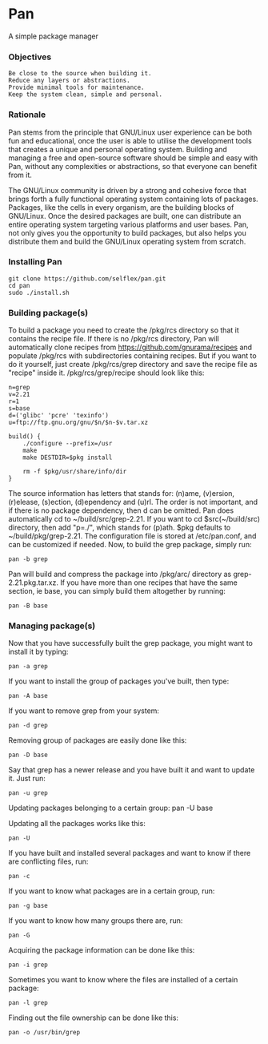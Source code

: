 # Pan
A simple package manager

<h3>Objectives</h3>

	Be close to the source when building it.
	Reduce any layers or abstractions.
	Provide minimal tools for maintenance.
	Keep the system clean, simple and personal.

<h3>Rationale</h3>

Pan stems from the principle that GNU/Linux user experience can be both fun and educational, once the user is able to utilise the development tools that creates a unique and personal operating system. Building and managing a free and open-source software should be simple and easy with Pan, without any complexities or abstractions, so that everyone can benefit from it.

The GNU/Linux community is driven by a strong and cohesive force that brings forth a fully functional operating system containing lots of packages. Packages, like the cells in every organism, are the building blocks of GNU/Linux. Once the desired packages are built, one can distribute an entire operating system targeting various platforms and user bases. Pan, not only gives you the opportunity to build packages, but also helps you distribute them and build the GNU/Linux operating system from scratch.

<h3>Installing Pan</h3>

	git clone https://github.com/selflex/pan.git
	cd pan
	sudo ./install.sh

<h3>Building package(s)</h3>

To build a package you need to create the /pkg/rcs directory so that it contains the recipe file. If there is no /pkg/rcs directory, Pan will automatically clone recipes from https://github.com/gnurama/recipes and populate /pkg/rcs with subdirectories containing recipes. But if you want to do it yourself, just create /pkg/rcs/grep directory and save the recipe file as "recipe" inside it. /pkg/rcs/grep/recipe should look like this:

	n=grep
	v=2.21
	r=1
	s=base
	d=('glibc' 'pcre' 'texinfo')
	u=ftp://ftp.gnu.org/gnu/$n/$n-$v.tar.xz

	build() {
    	./configure --prefix=/usr
    	make
    	make DESTDIR=$pkg install

	    rm -f $pkg/usr/share/info/dir
	}

The source information has letters that stands for: (n)ame, (v)ersion, (r)elease, (s)ection, (d)ependency and (u)rl. The order is not important, and if there is no package dependency, then d can be omitted. Pan does automatically cd to ~/build/src/grep-2.21. If you want to cd $src(~/build/src) directory, then add "p=./", which stands for (p)ath. $pkg defaults to ~/build/pkg/grep-2.21. The configuration file is stored at /etc/pan.conf, and can be customized if needed. Now, to build the grep package, simply run:

	pan -b grep

Pan will build and compress the package into /pkg/arc/ directory as grep-2.21.pkg.tar.xz. If you have more than one recipes that have the same section, ie base, you can simply build them altogether by running:

	pan -B base

<h3>Managing package(s)</h3>

Now that you have successfully built the grep package, you might want to install it by typing:

	pan -a grep

If you want to install the group of packages you've built, then type:

	pan -A base

If you want to remove grep from your system:

	pan -d grep

Removing group of packages are easily done like this:

	pan -D base

Say that grep has a newer release and you have built it and want to update it. Just run:

	pan -u grep

Updating packages belonging to a certain group:
    pan -U base

Updating all the packages works like this:

	pan -U

If you have built and installed several packages and want to know if there are conflicting files, run:

	pan -c

If you want to know what packages are in a certain group, run:

	pan -g base

If you want to know how many groups there are, run:

	pan -G

Acquiring the package information can be done like this:

	pan -i grep

Sometimes you want to know where the files are installed of a certain package:

	pan -l grep

Finding out the file ownership can be done like this:

	pan -o /usr/bin/grep
